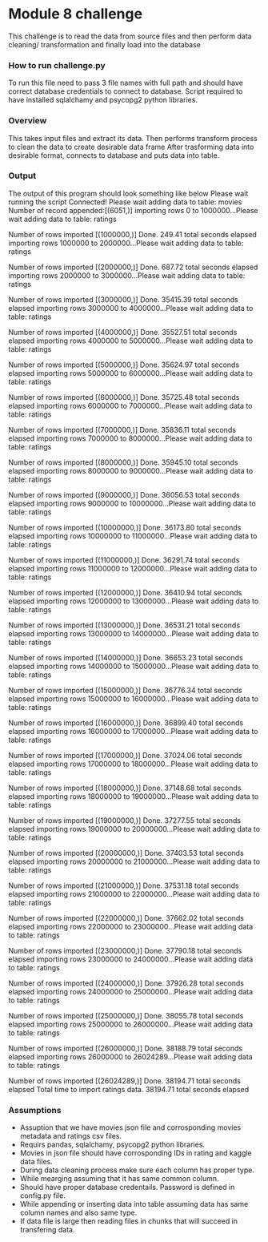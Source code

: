 # Module 8 challenge
This challenge is to read the data from source files and then perform data cleaning/ transformation and finally load into the database
### How to run challenge.py
To run this file need to pass 3 file names with full path and should have correct database credentials to connect to database. Script required to have installed sqlalchamy and psycopg2 python libraries.
### Overview
This takes input files and extract its data.
Then performs transform process to clean the data to create desirable data frame
After trasforming data into desirable format, connects to database and puts data into table.
### Output
The output of this program should look something like below
Please wait running the script
Connected!
Please wait adding data to table: movies
Number of record appended:[(6051,)]
importing rows 0 to 1000000...Please wait adding data to table: ratings

Number of rows imported [(1000000,)]
Done. 249.41 total seconds elapsed
importing rows 1000000 to 2000000...Please wait adding data to table: ratings

Number of rows imported [(2000000,)]
Done. 687.72 total seconds elapsed
importing rows 2000000 to 3000000...Please wait adding data to table: ratings

Number of rows imported [(3000000,)]
Done. 35415.39 total seconds elapsed
importing rows 3000000 to 4000000...Please wait adding data to table: ratings

Number of rows imported [(4000000,)]
Done. 35527.51 total seconds elapsed
importing rows 4000000 to 5000000...Please wait adding data to table: ratings

Number of rows imported [(5000000,)]
Done. 35624.97 total seconds elapsed
importing rows 5000000 to 6000000...Please wait adding data to table: ratings

Number of rows imported [(6000000,)]
Done. 35725.48 total seconds elapsed
importing rows 6000000 to 7000000...Please wait adding data to table: ratings

Number of rows imported [(7000000,)]
Done. 35836.11 total seconds elapsed
importing rows 7000000 to 8000000...Please wait adding data to table: ratings

Number of rows imported [(8000000,)]
Done. 35945.10 total seconds elapsed
importing rows 8000000 to 9000000...Please wait adding data to table: ratings

Number of rows imported [(9000000,)]
Done. 36056.53 total seconds elapsed
importing rows 9000000 to 10000000...Please wait adding data to table: ratings

Number of rows imported [(10000000,)]
Done. 36173.80 total seconds elapsed
importing rows 10000000 to 11000000...Please wait adding data to table: ratings

Number of rows imported [(11000000,)]
Done. 36291.74 total seconds elapsed
importing rows 11000000 to 12000000...Please wait adding data to table: ratings

Number of rows imported [(12000000,)]
Done. 36410.94 total seconds elapsed
importing rows 12000000 to 13000000...Please wait adding data to table: ratings

Number of rows imported [(13000000,)]
Done. 36531.21 total seconds elapsed
importing rows 13000000 to 14000000...Please wait adding data to table: ratings

Number of rows imported [(14000000,)]
Done. 36653.23 total seconds elapsed
importing rows 14000000 to 15000000...Please wait adding data to table: ratings

Number of rows imported [(15000000,)]
Done. 36776.34 total seconds elapsed
importing rows 15000000 to 16000000...Please wait adding data to table: ratings

Number of rows imported [(16000000,)]
Done. 36899.40 total seconds elapsed
importing rows 16000000 to 17000000...Please wait adding data to table: ratings

Number of rows imported [(17000000,)]
Done. 37024.06 total seconds elapsed
importing rows 17000000 to 18000000...Please wait adding data to table: ratings

Number of rows imported [(18000000,)]
Done. 37148.68 total seconds elapsed
importing rows 18000000 to 19000000...Please wait adding data to table: ratings

Number of rows imported [(19000000,)]
Done. 37277.55 total seconds elapsed
importing rows 19000000 to 20000000...Please wait adding data to table: ratings

Number of rows imported [(20000000,)]
Done. 37403.53 total seconds elapsed
importing rows 20000000 to 21000000...Please wait adding data to table: ratings

Number of rows imported [(21000000,)]
Done. 37531.18 total seconds elapsed
importing rows 21000000 to 22000000...Please wait adding data to table: ratings

Number of rows imported [(22000000,)]
Done. 37662.02 total seconds elapsed
importing rows 22000000 to 23000000...Please wait adding data to table: ratings

Number of rows imported [(23000000,)]
Done. 37790.18 total seconds elapsed
importing rows 23000000 to 24000000...Please wait adding data to table: ratings

Number of rows imported [(24000000,)]
Done. 37926.28 total seconds elapsed
importing rows 24000000 to 25000000...Please wait adding data to table: ratings

Number of rows imported [(25000000,)]
Done. 38055.78 total seconds elapsed
importing rows 25000000 to 26000000...Please wait adding data to table: ratings

Number of rows imported [(26000000,)]
Done. 38188.79 total seconds elapsed
importing rows 26000000 to 26024289...Please wait adding data to table: ratings

Number of rows imported [(26024289,)]
Done. 38194.71 total seconds elapsed
Total time to import ratings data. 38194.71 total seconds elapsed
### Assumptions
* Assuption that we have movies json file and corrosponding movies metadata and ratings csv files. 
* Requirs pandas, sqlalchamy, psycopg2 python libraries.
* Movies in json file should have corrosponding IDs in rating and kaggle data files.
* During data cleaning process make sure each column has proper type.
* While mearging assuming that it has same common column.
* Should have proper database credentails. Password is defined in config.py file.
* While appending or inserting data into table assuming data has same column names and also same type.
* If data file is large then reading files in chunks that will succeed in transfering data.
